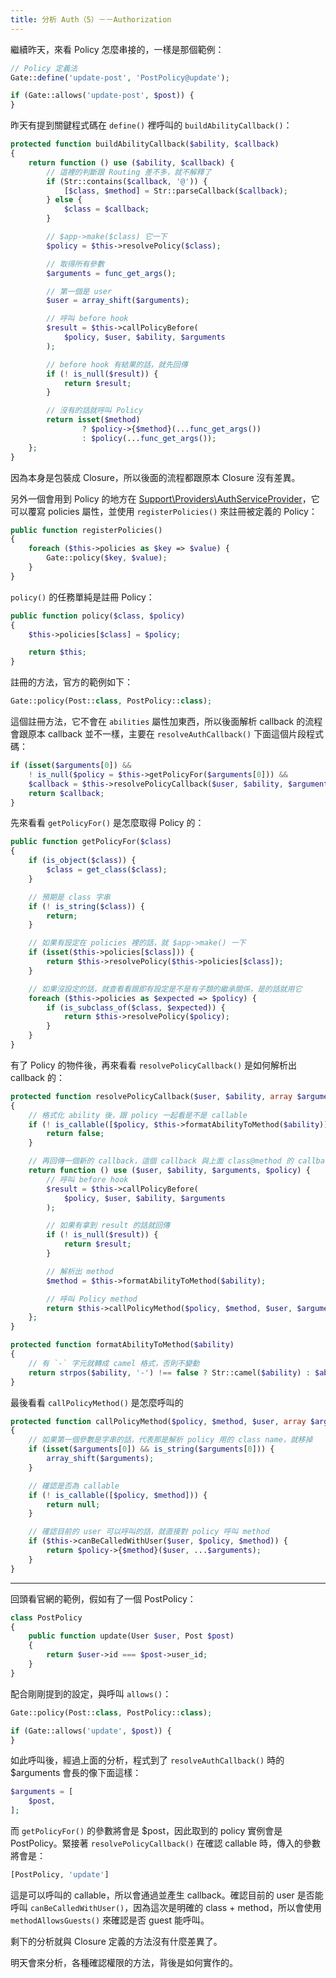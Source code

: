 ```yaml
---
title: 分析 Auth（5）－－Authorization
---
```


繼續昨天，來看 Policy 怎麼串接的，一樣是那個範例：

```php
// Policy 定義法
Gate::define('update-post', 'PostPolicy@update');

if (Gate::allows('update-post', $post)) {
}
```

昨天有提到關鍵程式碼在 `define()` 裡呼叫的 `buildAbilityCallback()`：

```php
protected function buildAbilityCallback($ability, $callback)
{
    return function () use ($ability, $callback) {
        // 這裡的判斷跟 Routing 差不多，就不解釋了
        if (Str::contains($callback, '@')) {
            [$class, $method] = Str::parseCallback($callback);
        } else {
            $class = $callback;
        }

        // $app->make($class) 它一下
        $policy = $this->resolvePolicy($class);

        // 取得所有參數
        $arguments = func_get_args();

        // 第一個是 user
        $user = array_shift($arguments);

        // 呼叫 before hook
        $result = $this->callPolicyBefore(
            $policy, $user, $ability, $arguments
        );

        // before hook 有結果的話，就先回傳
        if (! is_null($result)) {
            return $result;
        }

        // 沒有的話就呼叫 Policy
        return isset($method)
                ? $policy->{$method}(...func_get_args())
                : $policy(...func_get_args());
    };
}
```

因為本身是包裝成 Closure，所以後面的流程都跟原本 Closure 沒有差異。

另外一個會用到 Policy 的地方在 [Support\Providers\AuthServiceProvider][]，它可以覆寫 policies 屬性，並使用 `registerPolicies()` 來註冊被定義的 Policy：

```php
public function registerPolicies()
{
    foreach ($this->policies as $key => $value) {
        Gate::policy($key, $value);
    }
}
```

`policy()` 的任務單純是註冊 Policy：

```php
public function policy($class, $policy)
{
    $this->policies[$class] = $policy;

    return $this;
}
```

註冊的方法，官方的範例如下：

```php
Gate::policy(Post::class, PostPolicy::class);
```

這個註冊方法，它不會在 `abilities` 屬性加東西，所以後面解析 callback 的流程會跟原本 callback 並不一樣，主要在 `resolveAuthCallback()` 下面這個片段程式碼：

```php
if (isset($arguments[0]) &&
    ! is_null($policy = $this->getPolicyFor($arguments[0])) &&
    $callback = $this->resolvePolicyCallback($user, $ability, $arguments, $policy)) {
    return $callback;
}
```

先來看看 `getPolicyFor()` 是怎麼取得 Policy 的：

```php
public function getPolicyFor($class)
{
    if (is_object($class)) {
        $class = get_class($class);
    }

    // 預期是 class 字串
    if (! is_string($class)) {
        return;
    }

    // 如果有設定在 policies 裡的話，就 $app->make() 一下
    if (isset($this->policies[$class])) {
        return $this->resolvePolicy($this->policies[$class]);
    }

    // 如果沒設定的話，就查看看跟即有設定是不是有子類的繼承關係，是的話就用它
    foreach ($this->policies as $expected => $policy) {
        if (is_subclass_of($class, $expected)) {
            return $this->resolvePolicy($policy);
        }
    }
}
```

有了 Policy 的物件後，再來看看 `resolvePolicyCallback()` 是如何解析出 callback 的：

```php
protected function resolvePolicyCallback($user, $ability, array $arguments, $policy)
{
    // 格式化 ability 後，跟 policy 一起看是不是 callable
    if (! is_callable([$policy, $this->formatAbilityToMethod($ability)])) {
        return false;
    }

    // 再回傳一個新的 callback，這個 callback 與上面 class@method 的 callback 非常像
    return function () use ($user, $ability, $arguments, $policy) {
        // 呼叫 before hook
        $result = $this->callPolicyBefore(
            $policy, $user, $ability, $arguments
        );

        // 如果有拿到 result 的話就回傳
        if (! is_null($result)) {
            return $result;
        }

        // 解析出 method
        $method = $this->formatAbilityToMethod($ability);

        // 呼叫 Policy method
        return $this->callPolicyMethod($policy, $method, $user, $arguments);
    };
}

protected function formatAbilityToMethod($ability)
{
    // 有 `-` 字元就轉成 camel 格式，否則不變動
    return strpos($ability, '-') !== false ? Str::camel($ability) : $ability;
}
```

最後看看 `callPolicyMethod()` 是怎麼呼叫的

```php
protected function callPolicyMethod($policy, $method, $user, array $arguments)
{
    // 如果第一個參數是字串的話，代表那是解析 policy 用的 class name，就移掉
    if (isset($arguments[0]) && is_string($arguments[0])) {
        array_shift($arguments);
    }

    // 確認是否為 callable
    if (! is_callable([$policy, $method])) {
        return null;
    }

    // 確認目前的 user 可以呼叫的話，就直接對 policy 呼叫 method
    if ($this->canBeCalledWithUser($user, $policy, $method)) {
        return $policy->{$method}($user, ...$arguments);
    }
}
```

---

回頭看官網的範例，假如有了一個 PostPolicy：

```php
class PostPolicy
{
    public function update(User $user, Post $post)
    {
        return $user->id === $post->user_id;
    }
}
```

配合剛剛提到的設定，與呼叫 `allows()`：

```php
Gate::policy(Post::class, PostPolicy::class);

if (Gate::allows('update', $post)) {
}
```

如此呼叫後，經過上面的分析，程式到了 `resolveAuthCallback()` 時的 $arguments 會長的像下面這樣：

```php
$arguments = [
    $post,
];
```

而 `getPolicyFor()` 的參數將會是 $post，因此取到的 policy 實例會是 PostPolicy。緊接著 `resolvePolicyCallback()` 在確認 callable 時，傳入的參數將會是：

```php
[PostPolicy, 'update']
```

這是可以呼叫的 callable，所以會通過並產生 callback。確認目前的 user 是否能呼叫 `canBeCalledWithUser()`，因為這次是明確的 class + method，所以會使用 `methodAllowsGuests()` 來確認是否 guest 能呼叫。

剩下的分析就與 Closure 定義的方法沒有什麼差異了。

明天會來分析，各種確認權限的方法，背後是如何實作的。

[Support\Providers\AuthServiceProvider]: https://github.com/laravel/framework/blob/v5.7.6/src/Illuminate/Foundation/Support/Providers/AuthServiceProvider.php
